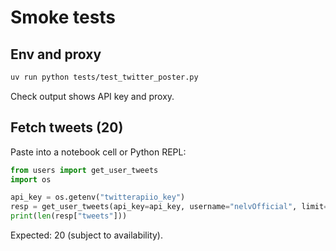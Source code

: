 # Smoke tests

## Env and proxy

```bash
uv run python tests/test_twitter_poster.py
```

Check output shows API key and proxy.

## Fetch tweets (20)

Paste into a notebook cell or Python REPL:

```python
from users import get_user_tweets
import os

api_key = os.getenv("twitterapiio_key")
resp = get_user_tweets(api_key=api_key, username="nelvOfficial", limit=20, include_replies=True)
print(len(resp["tweets"]))
```

Expected: 20 (subject to availability).


